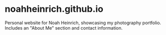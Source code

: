 # noahheinrich.github.io
Personal website for Noah Heinrich, showcasing my photography portfolio. Includes an "About Me" section and contact information.
